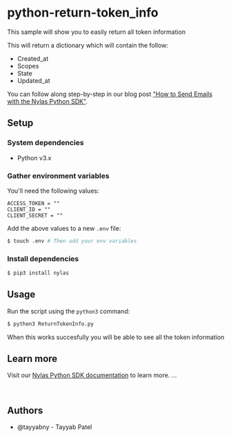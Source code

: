 # python-return-token_info

This sample will show you to easily return all token information

This will return a dictionary which will contain the follow:
- Created_at
- Scopes
- State 
- Updated_at 

You can follow along step-by-step in our blog post ["How to Send Emails with the Nylas Python SDK"](https://www.nylas.com/blog/how-to-send-emails-with-the-nylas-python-sdk/).

## Setup

### System dependencies

- Python v3.x

### Gather environment variables

You'll need the following values:

```text
ACCESS_TOKEN = ""
CLIENT_ID = ""
CLIENT_SECRET = ""
```

Add the above values to a new `.env` file:

```bash
$ touch .env # Then add your env variables
```

### Install dependencies

```bash
$ pip3 install nylas
```

## Usage

Run the script using the `python3` command:

```bash
$ python3 ReturnTokenInfo.py
```

When this works succesfully you will be able to see all the token information

## Learn more

Visit our [Nylas Python SDK documentation](https://developer.nylas.com/docs/developer-tools/sdk/python-sdk/) to learn more.
...

<br />

## Authors
- @tayyabny - Tayyab Patel
